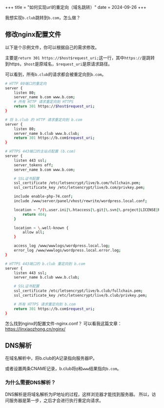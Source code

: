 +++
title = "如何实现url的重定向（域名跳转）"
date = 2024-09-26
+++

我想实现`b.club`跳转到`b.com`，怎么做？

## 修改nginx配置文件
以下是个示例文件，你可以根据自己的需求修改。

主要是`return 301 https://$host$request_uri;`这一行，其中`https://`是跳转到https，`$host`是原域名，`$request_uri`是原请求路径。

可以看到，所有`b.club`的请求都会被重定向到`b.com`。
```bash
# HTTP 80端口的重定向
server {
    listen 80;
    server_name b.com www.b.com;
    # 所有 HTTP 请求重定向到 HTTPS
    return 301 https://$host$request_uri;
}

# 将 b.club 的 HTTP 请求重定向到 b.com
server {
    listen 80;
    server_name b.club www.b.club;
    return 301 https://b.com$request_uri;
}

# HTTPS 443端口的主站点配置 (b.com)
server {
    listen 443 ssl;
    server_tokens off;
    server_name b.com www.b.com;

    # SSL证书配置
    ssl_certificate /etc/letsencrypt/live/b.com/fullchain.pem;
    ssl_certificate_key /etc/letsencrypt/live/b.com/privkey.pem;

    include enable-php-74.conf;
    include /www/server/panel/vhost/rewrite/wordpress.local.conf;

    location ~ ^/(\.user.ini|\.htaccess|\.git|\.svn|\.project|LICENSE|README.md) {
        return 404;
    }

    location ~ \.well-known {
        allow all;
    }

    access_log /www/wwwlogs/wordpress.local.log;
    error_log /www/wwwlogs/wordpress.local.error.log;
}

# HTTPS 443端口的 b.club 重定向到 b.com
server {
    listen 443 ssl;
    server_name b.club www.b.club;

    # SSL证书配置
    ssl_certificate /etc/letsencrypt/live/b.club/fullchain.pem;
    ssl_certificate_key /etc/letsencrypt/live/b.club/privkey.pem;

    # 所有 HTTPS 请求重定向到 b.com
    return 301 https://b.com$request_uri;
}
```

怎么找到nginx的配置文件-nginx.conf？
可以看我这篇文章：
https://linxiaozhong.cn/nginx/

## DNS解析
在域名解析中，将b.club的A记录指向服务器IP。

或者设置两条CNAME记录，b.club将`@`和`www`结果指向`b.com`。

### 为什么需要DNS解析？
DNS解析是将域名解析为IP地址的过程，这样浏览器才能找到服务器。
所以，访问服务器是第一步，之后才会进行执行重定向请求。